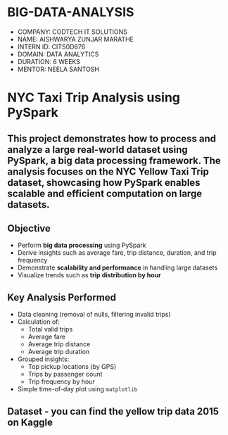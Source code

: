 # BIG-DATA-ANALYSIS
* COMPANY: CODTECH IT SOLUTIONS
* NAME: AISHWARYA ZUNJAR MARATHE
* INTERN ID: CITS0D676
* DOMAIN: DATA ANALYTICS
* DURATION: 6 WEEKS
* MENTOR: NEELA SANTOSH
# NYC Taxi Trip Analysis using PySpark 

This project demonstrates how to process and analyze a large real-world dataset using **PySpark**, a big data processing framework. The analysis focuses on the **NYC Yellow Taxi Trip dataset**, showcasing how PySpark enables scalable and efficient computation on large datasets.
---
## Objective

- Perform **big data processing** using PySpark
- Derive insights such as average fare, trip distance, duration, and trip frequency
- Demonstrate **scalability and performance** in handling large datasets
- Visualize trends such as **trip distribution by hour**

## Key Analysis Performed

- Data cleaning (removal of nulls, filtering invalid trips)
- Calculation of:
  - Total valid trips
  - Average fare
  - Average trip distance
  - Average trip duration
- Grouped insights:
  - Top pickup locations (by GPS)
  - Trips by passenger count
  - Trip frequency by hour
-  Simple time-of-day plot using `matplotlib`

## Dataset - you can find the yellow trip data 2015 on Kaggle

